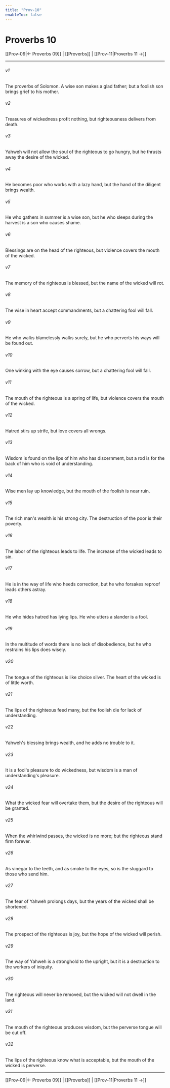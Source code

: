 ```yaml
---
title: "Prov-10"
enableToc: false
---
```

# Proverbs 10

[[Prov-09|← Proverbs 09]] | [[Proverbs]] | [[Prov-11|Proverbs 11 →]]
***



###### v1 
The proverbs of Solomon. A wise son makes a glad father; but a foolish son brings grief to his mother. 

###### v2 
Treasures of wickedness profit nothing, but righteousness delivers from death. 

###### v3 
Yahweh will not allow the soul of the righteous to go hungry, but he thrusts away the desire of the wicked. 

###### v4 
He becomes poor who works with a lazy hand, but the hand of the diligent brings wealth. 

###### v5 
He who gathers in summer is a wise son, but he who sleeps during the harvest is a son who causes shame. 

###### v6 
Blessings are on the head of the righteous, but violence covers the mouth of the wicked. 

###### v7 
The memory of the righteous is blessed, but the name of the wicked will rot. 

###### v8 
The wise in heart accept commandments, but a chattering fool will fall. 

###### v9 
He who walks blamelessly walks surely, but he who perverts his ways will be found out. 

###### v10 
One winking with the eye causes sorrow, but a chattering fool will fall. 

###### v11 
The mouth of the righteous is a spring of life, but violence covers the mouth of the wicked. 

###### v12 
Hatred stirs up strife, but love covers all wrongs. 

###### v13 
Wisdom is found on the lips of him who has discernment, but a rod is for the back of him who is void of understanding. 

###### v14 
Wise men lay up knowledge, but the mouth of the foolish is near ruin. 

###### v15 
The rich man's wealth is his strong city. The destruction of the poor is their poverty. 

###### v16 
The labor of the righteous leads to life. The increase of the wicked leads to sin. 

###### v17 
He is in the way of life who heeds correction, but he who forsakes reproof leads others astray. 

###### v18 
He who hides hatred has lying lips. He who utters a slander is a fool. 

###### v19 
In the multitude of words there is no lack of disobedience, but he who restrains his lips does wisely. 

###### v20 
The tongue of the righteous is like choice silver. The heart of the wicked is of little worth. 

###### v21 
The lips of the righteous feed many, but the foolish die for lack of understanding. 

###### v22 
Yahweh's blessing brings wealth, and he adds no trouble to it. 

###### v23 
It is a fool's pleasure to do wickedness, but wisdom is a man of understanding's pleasure. 

###### v24 
What the wicked fear will overtake them, but the desire of the righteous will be granted. 

###### v25 
When the whirlwind passes, the wicked is no more; but the righteous stand firm forever. 

###### v26 
As vinegar to the teeth, and as smoke to the eyes, so is the sluggard to those who send him. 

###### v27 
The fear of Yahweh prolongs days, but the years of the wicked shall be shortened. 

###### v28 
The prospect of the righteous is joy, but the hope of the wicked will perish. 

###### v29 
The way of Yahweh is a stronghold to the upright, but it is a destruction to the workers of iniquity. 

###### v30 
The righteous will never be removed, but the wicked will not dwell in the land. 

###### v31 
The mouth of the righteous produces wisdom, but the perverse tongue will be cut off. 

###### v32 
The lips of the righteous know what is acceptable, but the mouth of the wicked is perverse.

***
[[Prov-09|← Proverbs 09]] | [[Proverbs]] | [[Prov-11|Proverbs 11 →]]
